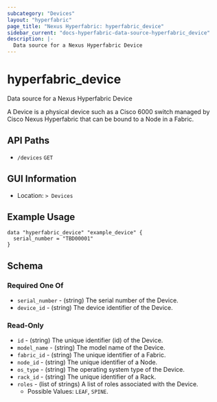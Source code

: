 ```yaml
---
subcategory: "Devices"
layout: "hyperfabric"
page_title: "Nexus Hyperfabric: hyperfabric_device"
sidebar_current: "docs-hyperfabric-data-source-hyperfabric_device"
description: |-
  Data source for a Nexus Hyperfabric Device
---
```


# hyperfabric_device

Data source for a Nexus Hyperfabric Device

A Device is a physical device such as a Cisco 6000 switch managed by Cisco Nexus Hyperfabric that can be bound to a Node in a Fabric.

## API Paths ##

* `/devices` `GET`

## GUI Information ##

* Location: `> Devices`

## Example Usage ##

```hcl
data "hyperfabric_device" "example_device" {
  serial_number = "TBD00001"
}
```

## Schema ##

### Required One Of ###

* `serial_number` - (string) The serial number of the Device.
* `device_id` - (string) The device identifier of the Device.

### Read-Only ###

* `id` - (string) The unique identifier (id) of the Device.
* `model_name` - (string) The model name of the Device.
* `fabric_id` - (string) The unique identifier of a Fabric.
* `node_id` - (string) The unique identifier of a Node.
* `os_type` - (string) The operating system type of the Device.
* `rack_id` - (string) The unique identifier of a Rack.
* `roles` - (list of strings) A list of roles associated with the Device.
  - Possible Values: `LEAF`, `SPINE`.
